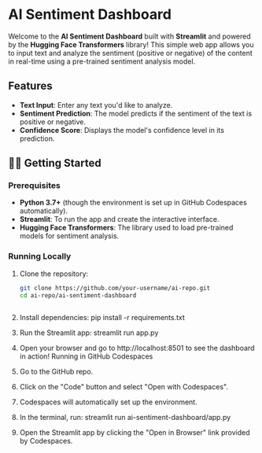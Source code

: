 # AI Sentiment Dashboard

Welcome to the **AI Sentiment Dashboard** built with **Streamlit** and powered by the **Hugging Face Transformers** library! This simple web app allows you to input text and analyze the sentiment (positive or negative) of the content in real-time using a pre-trained sentiment analysis model.

## Features
- **Text Input**: Enter any text you'd like to analyze.
- **Sentiment Prediction**: The model predicts if the sentiment of the text is positive or negative.
- **Confidence Score**: Displays the model's confidence level in its prediction.

## 🧑‍💻 Getting Started

### Prerequisites
- **Python 3.7+** (though the environment is set up in GitHub Codespaces automatically).
- **Streamlit**: To run the app and create the interactive interface.
- **Hugging Face Transformers**: The library used to load pre-trained models for sentiment analysis.

### Running Locally
1. Clone the repository:
   ```bash
   git clone https://github.com/your-username/ai-repo.git
   cd ai-repo/ai-sentiment-dashboard
 
2.	Install dependencies:
pip install -r requirements.txt
 
3.	Run the Streamlit app:
streamlit run app.py
 
4.	Open your browser and go to http://localhost:8501 to see the dashboard in action!
Running in GitHub Codespaces
1.	Go to the GitHub repo.
2.	Click on the "Code" button and select "Open with Codespaces".
3.	Codespaces will automatically set up the environment.
4.	In the terminal, run:
streamlit run ai-sentiment-dashboard/app.py
 
5.	Open the Streamlit app by clicking the "Open in Browser" link provided by Codespaces.
